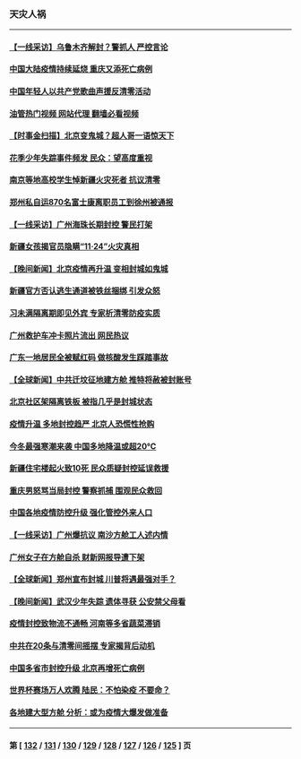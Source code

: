 ### 天灾人祸
---
#### [【一线采访】乌鲁木齐解封？警抓人 严控言论](../../pages/ncid280/n13873962.md?11271645) 
#### [中国大陆疫情持续延烧 重庆又添死亡病例](../../pages/ncid280/n13873998.md?11271645) 
#### [中国年轻人以共产党歌曲声援反清零活动](../../pages/ncid280/n13873922.md?11271645) 
#### [油管热门视频 网站代理 翻墙必看视频](http://138.2.39.72:81/youtube.html?epic-marker?11271645)
#### [【时事金扫描】北京变鬼城？超人哥一语惊天下](../../pages/ncid280/n13873715.md?11271645) 
#### [花季少年失踪事件频发 民众：望高度重视](../../pages/ncid280/n13872973.md?11271645) 
#### [南京等地高校学生悼新疆火灾死者 抗议清零](../../pages/ncid280/n13873707.md?11271645) 
#### [郑州私自运870名富士康离职员工到徐州被通报](../../pages/ncid280/n13873569.md?11271645) 
#### [【一线采访】广州海珠长期封控 警民打架](../../pages/ncid280/n13873499.md?11271645) 
#### [新疆女孩揭官员隐瞒“11·24”火灾真相](../../pages/ncid280/n13873509.md?11271645) 
#### [【晚间新闻】北京疫情再升温 变相封城如鬼城](../../pages/ncid280/n13873490.md?11271645) 
#### [新疆官方否认逃生通道被铁丝捆绑 引发众怒](../../pages/ncid280/n13873325.md?11271645) 
#### [习未满隔离期即见外宾 专家析清零防疫实质](../../pages/ncid280/n13872981.md?11271645) 
#### [广州救护车冲卡照片流出 网民热议](../../pages/ncid280/n13872945.md?11271645) 
#### [广东一地居民全被赋红码 做核酸发生踩踏事故](../../pages/ncid280/n13872851.md?11271645) 
#### [【全球新闻】中共迁坟征地建方舱 推特将赦被封账号](../../pages/ncid280/n13872848.md?11271645) 
#### [北京社区架隔离铁板 被指几乎是封城状态](../../pages/ncid280/n13872758.md?11271645) 
#### [疫情升温 多地封控趋严 北京人恐慌性抢购](../../pages/ncid280/n13872610.md?11271645) 
#### [今冬最强寒潮来袭 中国多地降温或超20℃](../../pages/ncid280/n13872654.md?11271645) 
#### [新疆住宅楼起火致10死 民众质疑封控延误救援](../../pages/ncid280/n13872566.md?11271645) 
#### [重庆男怒骂当局封控 警察抓捕 围观民众救回](../../pages/ncid280/n13872456.md?11271645) 
#### [中国各地疫情防控升级 强化管控外来人口](../../pages/ncid280/n13872527.md?11271645) 
#### [【一线采访】广州爆抗议 南沙方舱工人述内情](../../pages/ncid280/n13872249.md?11271645) 
#### [广州女子在方舱自杀 财新网报导遭下架](../../pages/ncid280/n13872255.md?11271645) 
#### [【全球新闻】郑州宣布封城 川普将遇最强对手？](../../pages/ncid280/n13872228.md?11271645) 
#### [【晚间新闻】武汉少年失踪 遗体寻获 公安禁父母看](../../pages/ncid280/n13872229.md?11271645) 
#### [疫情封控致物流不通畅 河南等多省蔬菜滞销](../../pages/ncid280/n13872055.md?11271645) 
#### [中共在20条与清零间摇摆 专家揭背后动机](../../pages/ncid280/n13872076.md?11271645) 
#### [中国多省市封控升级 北京再增死亡病例](../../pages/ncid280/n13871982.md?11271645) 
#### [世界杯赛场万人欢腾 陆民：不怕染疫 不要命？](../../pages/ncid280/n13871649.md?11271645) 
#### [各地建大型方舱 分析：或为疫情大爆发做准备](../../pages/ncid280/n13871467.md?11271645) 

---
#### 第 [ [132](./132.md?11271645) / [131](./131.md?11271645) / [130](./130.md?11271645) / [129](./129.md?11271645) / [128](./128.md?11271645) / [127](./127.md?11271645) / [126](./126.md?11271645) / [125](./125.md?11271645) ] 页
